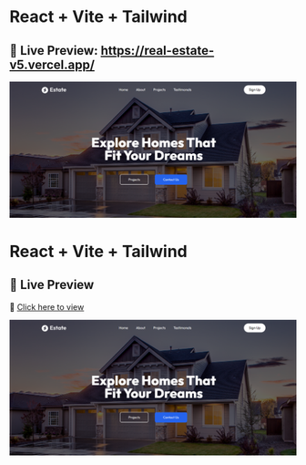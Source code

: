 # React + Vite + Tailwind
## 🔗 Live Preview: https://real-estate-v5.vercel.app/
<img src="/Estate.png" />

# React + Vite + Tailwind  

## 🔗 Live Preview  
🚀 [Click here to view](https://real-estate-v5.vercel.app/)  

![Project Screenshot](/Estate.png)
